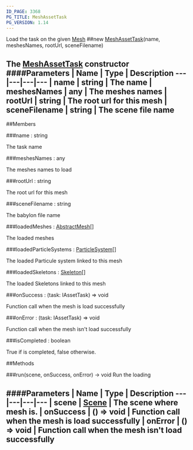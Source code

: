 ```yaml
---
ID_PAGE: 3368
PG_TITLE: MeshAssetTask
PG_VERSION: 1.14
---
```


Load the task on the given [Mesh](page.php?p=3271)
##new [MeshAssetTask](page.php?p=3368)(name, meshesNames, rootUrl, sceneFilename)

The [MeshAssetTask](page.php?p=3368) constructor
####Parameters
 | Name | Type | Description
---|---|---|---
 | name | string | The name
 | meshesNames | any | The meshes names
 | rootUrl | string | The root url for this mesh
 | sceneFilename | string | The scene file name
---

##Members

###name : string


The task name

###meshesNames : any


The meshes names to load

###rootUrl : string


The root url for this mesh

###sceneFilename : string


The babylon file name

###loadedMeshes : [AbstractMesh](page.php?p=3269)[]


The loaded meshes

###loadedParticleSystems : [ParticleSystem](page.php?p=3342)[]


The loaded Particule system linked to this mesh

###loadedSkeletons : [Skeleton](page.php?p=3296)[]


The loaded Skeletons linked to this mesh

###onSuccess : (task: IAssetTask) =&gt; void


Function call when the mesh is load successfully

###onError : (task: IAssetTask) =&gt; void


Function call when the mesh isn't load successfully

###isCompleted : boolean


True if is completed, false otherwise.



##Methods

###run(scene, onSuccess, onError) &rarr; void
Run the loading

####Parameters
 | Name | Type | Description
---|---|---|---
 | scene | [Scene](page.php?p=3274) | The scene where mesh is.
 | onSuccess | () =&gt; void | Function call when the mesh is load successfully
 | onError | () =&gt; void | Function call when the mesh isn't load successfully
---

